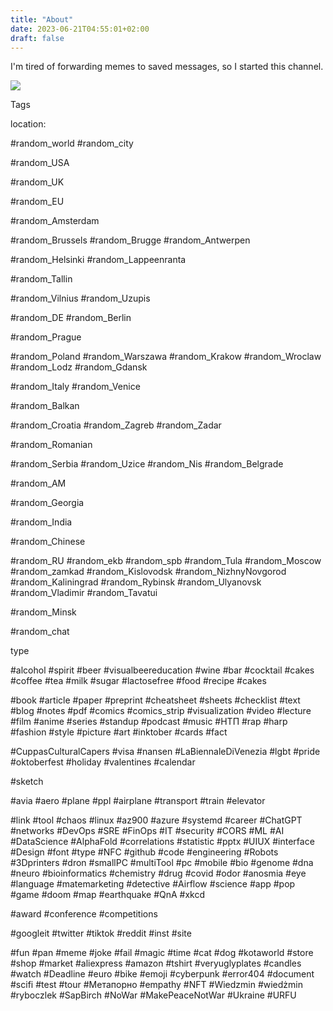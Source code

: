```yaml
---
title: "About"
date: 2023-06-21T04:55:01+02:00
draft: false
---
```


I'm tired of forwarding memes to saved messages, so I started this channel.

![](https://youtu.be/S_v172PgToE)

Tags

location:

#random_world
#random_city

#random_USA

#random_UK

#random_EU

#random_Amsterdam

#random_Brussels
#random_Brugge
#random_Antwerpen

#random_Helsinki
#random_Lappeenranta

#random_Tallin

#random_Vilnius
#random_Uzupis

#random_DE
#random_Berlin

#random_Prague

#random_Poland
#random_Warszawa
#random_Krakow
#random_Wroclaw
#random_Lodz
#random_Gdansk

#random_Italy
#random_Venice

#random_Balkan

#random_Croatia
#random_Zagreb
#random_Zadar

#random_Romanian

#random_Serbia
#random_Uzice
#random_Nis
#random_Belgrade

#random_AM

#random_Georgia

#random_India

#random_Chinese

#random_RU
#random_ekb
#random_spb
#random_Tula
#random_Moscow
#random_zamkad
#random_Kislovodsk
#random_NizhnyNovgorod
#random_Kaliningrad
#random_Rybinsk
#random_Ulyanovsk
#random_Vladimir
#random_Tavatui

#random_Minsk

#random_chat

type

#alcohol
#spirit
#beer
#visualbeereducation
#wine
#bar
#cocktail
#cakes
#coffee
#tea
#milk
#sugar
#lactosefree
#food
#recipe
#cakes

#book
#article
#paper
#preprint
#cheatsheet
#sheets
#checklist
#text
#blog
#notes
#pdf
#comics
#comics_strip
#visualization
#video
#lecture
#film
#anime
#series
#standup
#podcast
#music
#НТП
#rap
#harp
#fashion
#style
#picture
#art
#inktober
#cards
#fact

#CuppasCulturalCapers
#visa
#nansen
#LaBiennaleDiVenezia
#lgbt
#pride
#oktoberfest
#holiday
#valentines
#calendar

#sketch

#avia
#aero
#plane
#ppl
#airplane
#transport
#train
#elevator

#link
#tool
#chaos
#linux
#az900
#azure
#systemd
#career
#ChatGPT
#networks
#DevOps
#SRE
#FinOps
#IT
#security
#CORS
#ML
#AI
#DataScience
#AlphaFold
#correlations
#statistic
#pptx
#UIUX
#interface
#Design
#font
#type
#NFC
#github
#code
#engineering
#Robots
#3Dprinters
#dron
#smallPC
#multiTool
#pc
#mobile
#bio
#genome
#dna
#neuro
#bioinformatics
#chemistry
#drug
#covid
#odor
#anosmia
#eye
#language
#matemarketing
#detective
#Airflow
#science
#app
#pop
#game
#doom
#map
#earthquake
#QnA
#xkcd

#award
#conference
#competitions

#googleit
#twitter
#tiktok
#reddit
#inst
#site

#fun
#pan
#meme
#joke
#fail
#magic
#time
#cat
#dog
#kotaworld
#store
#shop
#market
#aliexpress
#amazon
#tshirt
#veryuglyplates
#candles
#watch
#Deadline 
#euro
#bike
#emoji
#cyberpunk
#error404
#document
#scifi
#test
#tour
#Метапорно
#empathy
#NFT
#Wiedzmin
#wiedżmin
#ryboczlek
#SapBirch
#NoWar
#MakePeaceNotWar
#Ukraine
#URFU